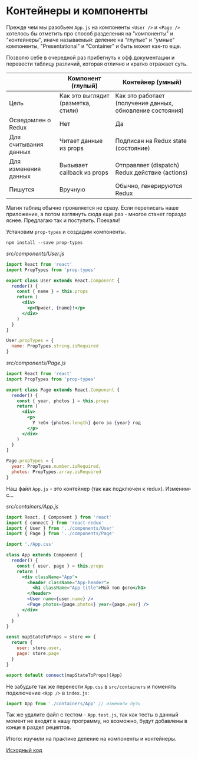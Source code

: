 # Контейнеры и компоненты

Прежде чем мы разобьем `App.js` на компоненты `<User />` и `<Page />` хотелось бы отметить про способ разделения на "компоненты" и "контейнеры", иначе называемый: деление на "глупые" и "умные" компоненты, "Presentational" и "Container" и быть может как-то еще.

Позволю себе в очередной раз прибегнуть к офф.документации и перевести таблицу различий, которая отлично и кратко отражает суть.

|                       | Компонент (глупый)                 | Контейнер (умный)                                         |
| --------------------- | ---------------------------------- | --------------------------------------------------------- |
| Цель                  | Как это выглядит (разметка, стили) | Как это работает (получение данных, обновление состояния) |
| Осведомлен о Redux    | Нет                                | Да                                                        |
| Для считывания данных | Читает данные из props             | Подписан на Redux state (состояние)                       |
| Для изменения данных  | Вызывает callback из props         | Отправляет (dispatch) Redux действие (actions)            |
| Пишутся               | Вручную                            | Обычно, генерируются Redux                                |

Магия таблиц обычно проявляется не сразу. Если переписать наше приложение, а потом взглянуть сюда еще раз - многое станет гораздо яснее. Предлагаю так и поступить. Поехали!

Установим `prop-types` и создадим компоненты.

```
npm install --save prop-types
```

_src/components/User.js_

```jsx
import React from 'react'
import PropTypes from 'prop-types'

export class User extends React.Component {
  render() {
    const { name } = this.props
    return (
      <div>
        <p>Привет, {name}!</p>
      </div>
    )
  }
}

User.propTypes = {
  name: PropTypes.string.isRequired
}
```

_src/components/Page.js_

```jsx
import React from 'react'
import PropTypes from 'prop-types'

export class Page extends React.Component {
  render() {
    const { year, photos } = this.props
    return (
      <div>
        <p>
          У тебя {photos.length} фото за {year} год
        </p>
      </div>
    )
  }
}

Page.propTypes = {
  year: PropTypes.number.isRequired,
  photos: PropTypes.array.isRequired
}
```

Наш файл `App.js` - это контейнер (так как подключен к redux). Изменим-с...

_src/containers/App.js_

```jsx
import React, { Component } from 'react'
import { connect } from 'react-redux'
import { User } from '../components/User'
import { Page } from '../components/Page'

import './App.css'

class App extends Component {
  render() {
    const { user, page } = this.props
    return (
      <div className="App">
        <header className="App-header">
          <h1 className="App-title">Мой топ фото</h1>
        </header>
        <User name={user.name} />
        <Page photos={page.photos} year={page.year} />
      </div>
    )
  }
}

const mapStateToProps = store => {
  return {
    user: store.user,
    page: store.page
  }
}

export default connect(mapStateToProps)(App)
```

Не забудьте так же перенести `App.css` в `src/containers` и поменять подключение `<App />` в `index.js`:

```js
import App from './containers/App' // изменили путь
```

Так же удалите файл с тестом - `App.test.js`, так как тесты в данный момент не входят в нашу программу, но возможно, будут добавлены в конце в раздел рецептов.

Итого: изучили на практике деление на компоненты и контейнеры.

[Исходный код](https://github.com/maxfarseer/redux-course-ru-v2/tree/chp6-conteiners-and-components)

